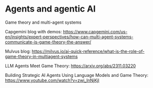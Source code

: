 # Agents and agentic AI

Game theory and multi-agent systems

Capgemini blog with demos: https://www.capgemini.com/us-en/insights/expert-perspectives/how-can-multi-agent-systems-communicate-is-game-theory-the-answer/

Mulvus blog: https://milvus.io/ai-quick-reference/what-is-the-role-of-game-theory-in-multiagent-systems

LLM Agents Meet Game Theory: https://arxiv.org/abs/2311.03220

Building Strategic AI Agents Using Language Models and Game Theory: https://www.youtube.com/watch?v=zwi_InNjKjI
